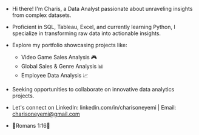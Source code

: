 - Hi there! I'm Charis, a Data Analyst passionate about unraveling insights from complex datasets.
- Proficient in SQL, Tableau, Excel, and currently learning Python, I specialize in transforming raw data into actionable insights.
- Explore my portfolio showcasing projects like:
  - Video Game Sales Analysis 🎮
  - Global Sales & Genre Analysis 📊
  - Employee Data Analysis 📈
- Seeking opportunities to collaborate on innovative data analytics projects.
- Let's connect on LinkedIn: linkedin.com/in/charisoneyemi | Email: charisoneyemi@gmail.com

- 🌟Romans 1:16🌟

  
<!---
Tsemaye/Tsemaye is a ✨ special ✨ repository because its `README.md` (this file) appears on your GitHub profile.
You can click the Preview link to take a look at your changes.
---> 
